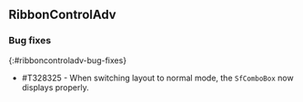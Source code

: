 ## RibbonControlAdv

### Bug fixes
{:#ribboncontroladv-bug-fixes}

* \#T328325 - When switching layout to normal mode, the `SfComboBox` now displays properly.
